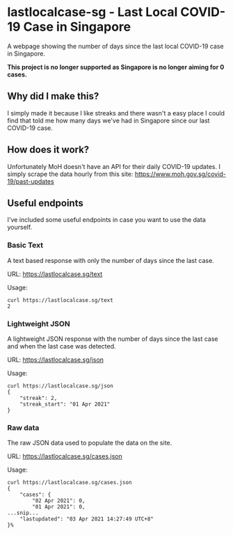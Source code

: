 # lastlocalcase-sg - Last Local COVID-19 Case in Singapore
A webpage showing the number of days since the last local COVID-19 case in Singapore.

**This project is no longer supported as Singapore is no longer aiming for 0 cases.**  


## Why did I make this?
I simply made it because I like streaks and there wasn't a easy place I could find that told me how many days we've had in Singapore since our last COVID-19 case.

## How does it work?
Unfortunately MoH doesn't have an API for their daily COVID-19 updates.  I simply scrape the data hourly from this site: https://www.moh.gov.sg/covid-19/past-updates

## Useful endpoints
I've included some useful endpoints in case you want to use the data yourself.

### Basic Text
A text based response with only the number of days since the last case.

URL:  https://lastlocalcase.sg/text

Usage:
```angular2html
curl https://lastlocalcase.sg/text
2
```

### Lightweight JSON
A lightweight JSON response with the number of days since the last case and when the last case was detected.

URL: https://lastlocalcase.sg/json 

Usage:
```angular2html
curl https://lastlocalcase.sg/json
{
    "streak": 2,
    "streak_start": "01 Apr 2021"
}
```

### Raw data
The raw JSON data used to populate the data on the site.

URL: https://lastlocalcase.sg/cases.json 

Usage:
```angular2html
curl https://lastlocalcase.sg/cases.json
{
    "cases": {
        "02 Apr 2021": 0,
        "01 Apr 2021": 0,
...snip...
    "lastupdated": "03 Apr 2021 14:27:49 UTC+8"
}%                      
```